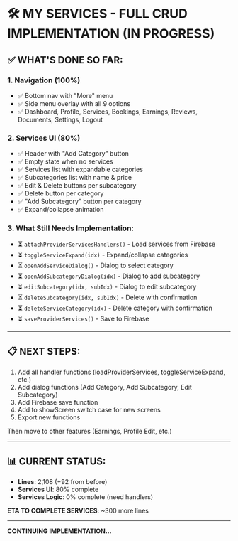 # 🛠️ MY SERVICES - FULL CRUD IMPLEMENTATION (IN PROGRESS)

## ✅ **WHAT'S DONE SO FAR:**

### 1. Navigation (100%)
- ✅ Bottom nav with "More" menu
- ✅ Side menu overlay with all 9 options
- ✅ Dashboard, Profile, Services, Bookings, Earnings, Reviews, Documents, Settings, Logout

### 2. Services UI (80%)
- ✅ Header with "Add Category" button
- ✅ Empty state when no services
- ✅ Services list with expandable categories
- ✅ Subcategories list with name & price
- ✅ Edit & Delete buttons per subcategory
- ✅ Delete button per category
- ✅ "Add Subcategory" button per category
- ✅ Expand/collapse animation

### 3. What Still Needs Implementation:
- ⏳ `attachProviderServicesHandlers()` - Load services from Firebase
- ⏳ `toggleServiceExpand(idx)` - Expand/collapse categories
- ⏳ `openAddServiceDialog()` - Dialog to select category
- ⏳ `openAddSubcategoryDialog(idx)` - Dialog to add subcategory
- ⏳ `editSubcategory(idx, subIdx)` - Dialog to edit subcategory
- ⏳ `deleteSubcategory(idx, subIdx)` - Delete with confirmation
- ⏳ `deleteServiceCategory(idx)` - Delete category with confirmation
- ⏳ `saveProviderServices()` - Save to Firebase

---

## 📋 **NEXT STEPS:**

1. Add all handler functions (loadProviderServices, toggleServiceExpand, etc.)
2. Add dialog functions (Add Category, Add Subcategory, Edit Subcategory)
3. Add Firebase save function
4. Add to showScreen switch case for new screens
5. Export new functions

Then move to other features (Earnings, Profile Edit, etc.)

---

## 📊 **CURRENT STATUS:**

- **Lines**: 2,108 (+92 from before)
- **Services UI**: 80% complete
- **Services Logic**: 0% complete (need handlers)

**ETA TO COMPLETE SERVICES**: ~300 more lines

---

**CONTINUING IMPLEMENTATION...**

